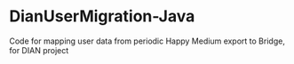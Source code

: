 # DianUserMigration-Java
Code for mapping user data from periodic Happy Medium export to Bridge, for DIAN project

